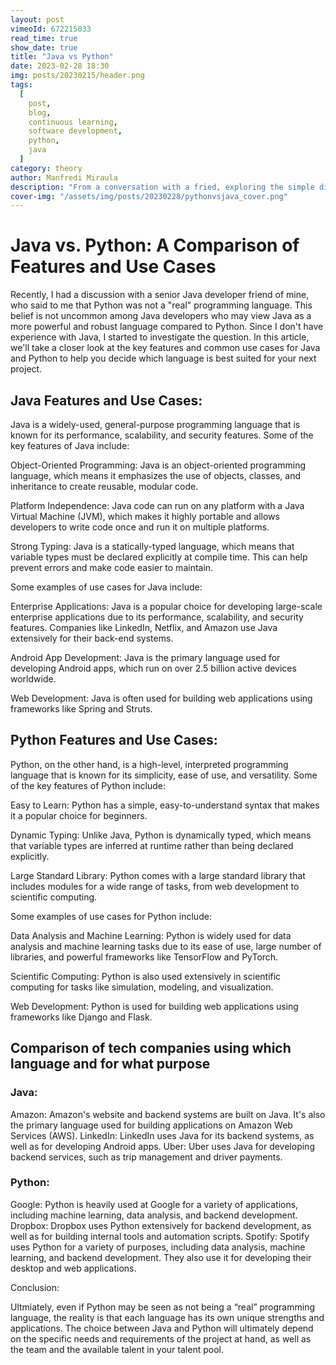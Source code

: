 ```yaml
---
layout: post
vimeoId: 672215033
read_time: true
show_date: true
title: "Java vs Python"
date: 2023-02-28 18:30
img: posts/20230215/header.png
tags:
  [
    post,
    blog,
    continuous learning, 
    software development, 
    python, 
    java
  ]
category: theory
author: Manfredi Miraula
description: "From a conversation with a fried, exploring the simple differences between Java and Python"
cover-img: "/assets/img/posts/20230228/pythonvsjava_cover.png"
---
```


# Java vs. Python: A Comparison of Features and Use Cases

Recently, I had a discussion with a senior Java developer friend of mine, who said to me that Python was not a "real" programming language. This belief is not uncommon among Java developers who may view Java as a more powerful and robust language compared to Python. Since I don't have experience with Java, I started to investigate the question. In this article, we'll take a closer look at the key features and common use cases for Java and Python to help you decide which language is best suited for your next project.

## Java Features and Use Cases:

Java is a widely-used, general-purpose programming language that is known for its performance, scalability, and security features. Some of the key features of Java include:

Object-Oriented Programming: Java is an object-oriented programming language, which means it emphasizes the use of objects, classes, and inheritance to create reusable, modular code.

Platform Independence: Java code can run on any platform with a Java Virtual Machine (JVM), which makes it highly portable and allows developers to write code once and run it on multiple platforms.

Strong Typing: Java is a statically-typed language, which means that variable types must be declared explicitly at compile time. This can help prevent errors and make code easier to maintain.

Some examples of use cases for Java include:

Enterprise Applications: Java is a popular choice for developing large-scale enterprise applications due to its performance, scalability, and security features. Companies like LinkedIn, Netflix, and Amazon use Java extensively for their back-end systems.

Android App Development: Java is the primary language used for developing Android apps, which run on over 2.5 billion active devices worldwide.

Web Development: Java is often used for building web applications using frameworks like Spring and Struts.

## Python Features and Use Cases:

Python, on the other hand, is a high-level, interpreted programming language that is known for its simplicity, ease of use, and versatility. Some of the key features of Python include:

Easy to Learn: Python has a simple, easy-to-understand syntax that makes it a popular choice for beginners.

Dynamic Typing: Unlike Java, Python is dynamically typed, which means that variable types are inferred at runtime rather than being declared explicitly.

Large Standard Library: Python comes with a large standard library that includes modules for a wide range of tasks, from web development to scientific computing.

Some examples of use cases for Python include:

Data Analysis and Machine Learning: Python is widely used for data analysis and machine learning tasks due to its ease of use, large number of libraries, and powerful frameworks like TensorFlow and PyTorch.

Scientific Computing: Python is also used extensively in scientific computing for tasks like simulation, modeling, and visualization.

Web Development: Python is used for building web applications using frameworks like Django and Flask.

## Comparison of tech companies using which language and for what purpose

### Java:

Amazon: Amazon's website and backend systems are built on Java. It's also the primary language used for building applications on Amazon Web Services (AWS).
LinkedIn: LinkedIn uses Java for its backend systems, as well as for developing Android apps.
Uber: Uber uses Java for developing backend services, such as trip management and driver payments.

### Python:

Google: Python is heavily used at Google for a variety of applications, including machine learning, data analysis, and backend development.
Dropbox: Dropbox uses Python extensively for backend development, as well as for building internal tools and automation scripts.
Spotify: Spotify uses Python for a variety of purposes, including data analysis, machine learning, and backend development. They also use it for developing their desktop and web applications.


Conclusion:

Ultmiately, even if Python may be seen as not being a “real” programming language, the reality is that each language has its own unique strengths and applications. The choice between Java and Python will ultimately depend on the specific needs and requirements of the project at hand, as well as the team and the available talent in your talent pool.
